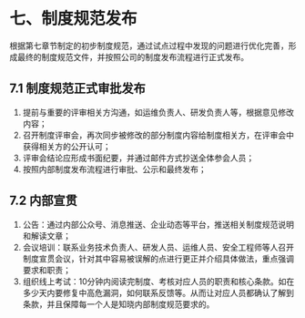 # 七、制度规范发布
根据第七章节制定的初步制度规范，通过试点过程中发现的问题进行优化完善，形成最终的制度规范文件，并按照公司的制度发布流程进行正式发布。
## 7.1 制度规范正式审批发布
1. 提前与重要的评审相关方沟通，如运维负责人、研发负责人等，根据意见修改内容；
2. 召开制度评审会，再次同步被修改的部分制度内容给制度相关方，在评审会中获得相关方的公开认可；
3. 评审会结论应形成书面纪要，并通过邮件方式抄送全体参会人员；
4. 按照内部制度发布流程进行审批、公示和最终发布；

## 7.2 内部宣贯
1. 公告：通过内部公众号、消息推送、企业动态等平台，推送相关制度规范说明和解读文章；
2. 会议培训：联系业务技术负责人、研发人员、运维人员、安全工程师等人召开制度宣贯会议，针对其中容易被误解的点进行更正并介绍具体做法，重点强调要求和职责；
3. 组织线上考试：10分钟内阅读完制度、考核对应人员的职责和核心条款。如在多少天内要修复中高危漏洞，如何联系反馈等。从而让对应人员都确认了解到条款，并且保障每一个人是知晓内部制度规范要求的。

